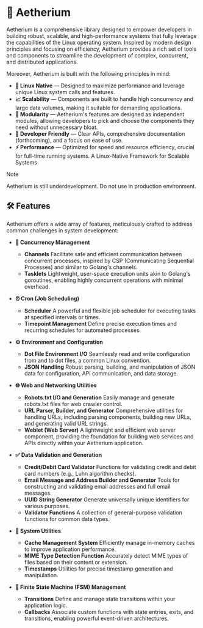 # 🧪 Aetherium

Aetherium is a comprehensive library designed to empower developers in building robust, scalable, and high-performance systems that fully leverage the capabilities of the Linux operating system. Inspired by modern design principles and focusing on efficiency, Aetherium provides a rich set of tools and components to streamline the development of complex, concurrent, and distributed applications.

Moreover, Aetherium is built with the following principles in mind:

- **🐧 Linux Native** — Designed to maximize performance and leverage unique Linux system calls and features.
- **📈 Scalability** — Components are built to handle high concurrency and large data volumes, making it suitable for demanding applications.
- **🧩 Modularity** — Aetherium's features are designed as independent modules, allowing developers to pick and choose the components they need without unnecessary bloat.
- **🤝 Developer Friendly** — Clear APIs, comprehensive documentation (forthcoming), and a focus on ease of use.
- **⚡ Performance** — Optimized for speed and resource efficiency, crucial for full-time running systems. A Linux-Native Framework for Scalable Systems

> [!NOTE]
> Aetherium is still underdevelopment. Do not use in production environment.

## 🛠️ Features

Aetherium offers a wide array of features, meticulously crafted to address common challenges in system development:

- **🔄 Concurrency Management**
    - **Channels**
        Facilitate safe and efficient communication between concurrent processes, inspired by CSP (Communicating Sequential Processes) and similar to Golang's channels.
    - **Tasklets**
        Lightweight, user-space execution units akin to Golang's goroutines, enabling highly concurrent operations with minimal overhead.

- **⏰ Cron (Job Scheduling)**
    - **Scheduler**
        A powerful and flexible job scheduler for executing tasks at specified intervals or times.
    - **Timepoint Management**
        Define precise execution times and recurring schedules for automated processes.

- **⚙️ Environment and Configuration**
    - **Dot File Environment I/O**
        Seamlessly read and write configuration from and to dot files, a common Linux convention.
    - **JSON Handling**
        Robust parsing, building, and manipulation of JSON data for configuration, API communication, and data storage.

- **🌐 Web and Networking Utilities**
    - **Robots.txt I/O and Generation**
        Easily manage and generate robots.txt files for web crawler control.
    - **URL Parser, Builder, and Generator**
        Comprehensive utilities for handling URLs, including parsing components, building new URLs, and generating valid URL strings.
    - **Weblet (Web Server)**
    A lightweight and efficient web server component, providing the foundation for building web services and APIs directly within your Aetherium application.

- **✅ Data Validation and Generation**
    - **Credit/Debit Card Validator**
        Functions for validating credit and debit card numbers (e.g., Luhn algorithm checks).
    - **Email Message and Address Builder and Generator**
        Tools for constructing and validating email addresses and full email messages.
    - **UUID String Generator**
        Generate universally unique identifiers for various purposes.
    - **Validator Functions**
        A collection of general-purpose validation functions for common data types.

- **🔧 System Utilities**
    - **Cache Management System**
        Efficiently manage in-memory caches to improve application performance.
    - **MIME Type Detection Function**
        Accurately detect MIME types of files based on their content or extension.
    - **Timestamps**
        Utilities for precise timestamp generation and manipulation.

- **🚦 Finite State Machine (FSM) Management**
    - **Transitions**
        Define and manage state transitions within your application logic.
    - **Callbacks**
        Associate custom functions with state entries, exits, and transitions, enabling powerful event-driven architectures.
